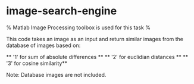 # image-search-engine



% Matlab Image Processing toolbox is used for this task % 


This code takes an image as an input and return similar images from the database of images based on:

** '1' for sum of absolute differences **
** '2' for euclidian distances **
** '3' for cosine similarity**






Note: Database images are not included.
